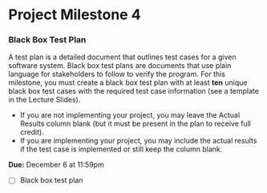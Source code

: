 # Project Milestone 4

### Black Box Test Plan

A test plan is a detailed document that outlines test cases for a given software system. Black box test plans are documents that use plain language for stakeholders to follow to verify the program. For this milestone, you must create a black box test plan with at least **ten** unique black box test cases with the required test case information (see a template in the Lecture Slides). 
* If you are not implementing your project, you may leave the Actual Results column blank (but it must be present in the plan to receive full credit). 
* If you are implementing your project, you may include the actual results if the test case is implemented or still keep the column blank.

**Due:** December 6 at 11:59pm
- [ ] Black box test plan